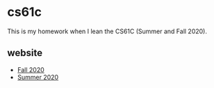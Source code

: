 # cs61c
This is my homework when I lean the CS61C (Summer and Fall 2020).
## website
* [Fall 2020](https://inst.eecs.berkeley.edu/~cs61c/fa20/)
* [Summer 2020](https://inst.eecs.berkeley.edu/~cs61c/su20/)

